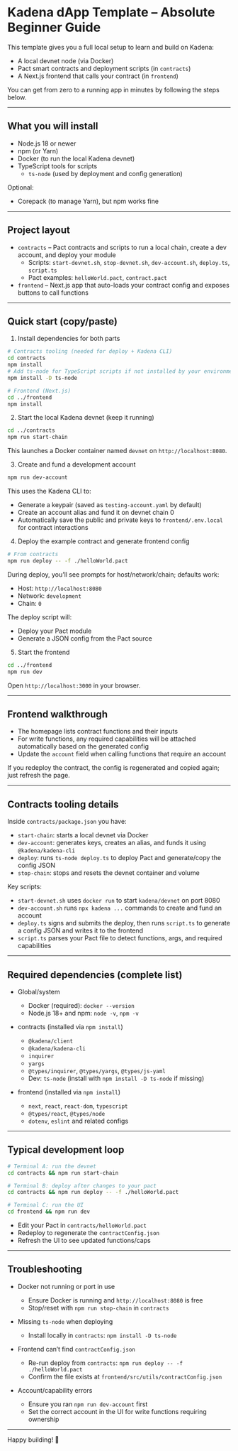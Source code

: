 # Kadena dApp Template – Absolute Beginner Guide

This template gives you a full local setup to learn and build on Kadena:

- A local devnet node (via Docker)
- Pact smart contracts and deployment scripts (in `contracts`)
- A Next.js frontend that calls your contract (in `frontend`)

You can get from zero to a running app in minutes by following the steps below.

---

## What you will install

- Node.js 18 or newer
- npm (or Yarn)
- Docker (to run the local Kadena devnet)
- TypeScript tools for scripts
  - `ts-node` (used by deployment and config generation)

Optional:

- Corepack (to manage Yarn), but npm works fine

---

## Project layout

- `contracts` – Pact contracts and scripts to run a local chain, create a dev account, and deploy your module
  - Scripts: `start-devnet.sh`, `stop-devnet.sh`, `dev-account.sh`, `deploy.ts`, `script.ts`
  - Pact examples: `helloWorld.pact`, `contract.pact`
- `frontend` – Next.js app that auto-loads your contract config and exposes buttons to call functions

---

## Quick start (copy/paste)

1. Install dependencies for both parts

```bash
# Contracts tooling (needed for deploy + Kadena CLI)
cd contracts
npm install
# Add ts-node for TypeScript scripts if not installed by your environment
npm install -D ts-node

# Frontend (Next.js)
cd ../frontend
npm install
```

2. Start the local Kadena devnet (keep it running)

```bash
cd ../contracts
npm run start-chain
```

This launches a Docker container named `devnet` on `http://localhost:8080`.

3. Create and fund a development account

```bash
npm run dev-account
```

This uses the Kadena CLI to:

- Generate a keypair (saved as `testing-account.yaml` by default)
- Create an account alias and fund it on devnet chain 0
- Automatically save the public and private keys to `frontend/.env.local` for contract interactions

4. Deploy the example contract and generate frontend config

```bash
# From contracts
npm run deploy -- -f ./helloWorld.pact
```

During deploy, you’ll see prompts for host/network/chain; defaults work:

- Host: `http://localhost:8080`
- Network: `development`
- Chain: `0`

The deploy script will:

- Deploy your Pact module
- Generate a JSON config from the Pact source

5. Start the frontend

```bash
cd ../frontend
npm run dev
```

Open `http://localhost:3000` in your browser.

---

## Frontend walkthrough

- The homepage lists contract functions and their inputs
- For write functions, any required capabilities will be attached automatically based on the generated config
- Update the `account` field when calling functions that require an account

If you redeploy the contract, the config is regenerated and copied again; just refresh the page.

---

## Contracts tooling details

Inside `contracts/package.json` you have:

- `start-chain`: starts a local devnet via Docker
- `dev-account`: generates keys, creates an alias, and funds it using `@kadena/kadena-cli`
- `deploy`: runs `ts-node deploy.ts` to deploy Pact and generate/copy the config JSON
- `stop-chain`: stops and resets the devnet container and volume

Key scripts:

- `start-devnet.sh` uses `docker run` to start `kadena/devnet` on port 8080
- `dev-account.sh` runs `npx kadena ...` commands to create and fund an account
- `deploy.ts` signs and submits the deploy, then runs `script.ts` to generate a config JSON and writes it to the frontend
- `script.ts` parses your Pact file to detect functions, args, and required capabilities

---

## Required dependencies (complete list)

- Global/system

  - Docker (required): `docker --version`
  - Node.js 18+ and npm: `node -v`, `npm -v`

- contracts (installed via `npm install`)

  - `@kadena/client`
  - `@kadena/kadena-cli`
  - `inquirer`
  - `yargs`
  - `@types/inquirer`, `@types/yargs`, `@types/js-yaml`
  - Dev: `ts-node` (install with `npm install -D ts-node` if missing)

- frontend (installed via `npm install`)
  - `next`, `react`, `react-dom`, `typescript`
  - `@types/react`, `@types/node`
  - `dotenv`, `eslint` and related configs

---

## Typical development loop

```bash
# Terminal A: run the devnet
cd contracts && npm run start-chain

# Terminal B: deploy after changes to your pact
cd contracts && npm run deploy -- -f ./helloWorld.pact

# Terminal C: run the UI
cd frontend && npm run dev
```

- Edit your Pact in `contracts/helloWorld.pact`
- Redeploy to regenerate the `contractConfig.json`
- Refresh the UI to see updated functions/caps

---

## Troubleshooting

- Docker not running or port in use

  - Ensure Docker is running and `http://localhost:8080` is free
  - Stop/reset with `npm run stop-chain` in `contracts`

- Missing `ts-node` when deploying

  - Install locally in `contracts`: `npm install -D ts-node`

- Frontend can’t find `contractConfig.json`

  - Re-run deploy from `contracts`: `npm run deploy -- -f ./helloWorld.pact`
  - Confirm the file exists at `frontend/src/utils/contractConfig.json`

- Account/capability errors
  - Ensure you ran `npm run dev-account` first
  - Set the correct account in the UI for write functions requiring ownership

---

Happy building! 🚀
